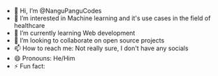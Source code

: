 - 👋 Hi, I’m @NanguPanguCodes
- 👀 I’m interested in Machine learning and it's use cases in the field of healthcare
- 🌱 I’m currently learning Web development
- 💞️ I’m looking to collaborate on open source projects
- 📫 How to reach me: Not really sure, I don't have any socials
- 😄 Pronouns: He/Him
- ⚡ Fun fact: 

<!---
NanguPanguCodes/NanguPanguCodes is a ✨ special ✨ repository because its `README.md` (this file) appears on your GitHub profile.
You can click the Preview link to take a look at your changes.
--->
